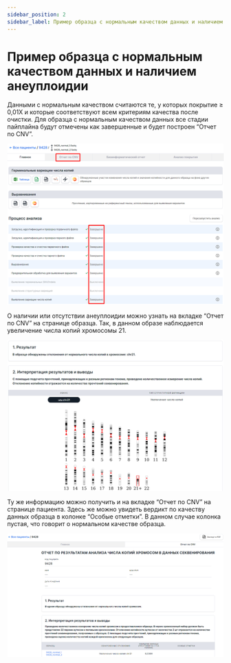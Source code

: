 ```yaml
---
sidebar_position: 2
sidebar_label: Пример образца с нормальным качеством данных и наличием анеуплоидии
---
```


# Пример образца с нормальным качеством данных и наличием анеуплоидии

Данными с нормальным качеством считаются те, у которых покрытие ≥ 0,01X и которые соответствуют всем критериям качества после очистки. Для образца с нормальным качеством данных все стадии пайплайна будут отмечены как завершенные и будет построен “Отчет по CNV”.

![41](/img/rus/41-main-page-normal-data-quality.png)

О наличии или отсутствии анеуплоидии можно узнать на вкладке “Отчет по CNV” на странице образца. Так, в данном образе наблюдается увеличение числа копий хромосомы 21.

![42](/img/rus/42-cnv-report-normal-data-quality-chr21.png)

Ту же информацию можно получить и на вкладке “Отчет по CNV” на странице пациента. Здесь же можно увидеть вердикт по качеству данных образца в колонке “Особые отметки”. В данном случае колонка пустая, что говорит о нормальном качестве образца.

![43](/img/rus/43-patient-cnv-report-normal-data-quality-chr21.png)
